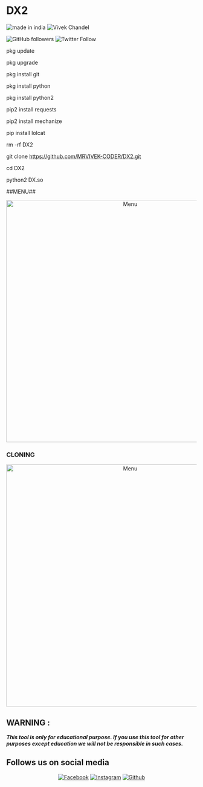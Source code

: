 # DX2



![made in india](https://img.shields.io/badge/MADE%20IN%20-INDIA-green?style=for-the-badge&logo=appveyor)
![Vivek Chandel](https://img.shields.io/badge/Vivek%20-Chandel-green?style=for-the-badge&logo=appveyor)
 
![GitHub followers](https://img.shields.io/github/followers/MRVIVEK-CODER?style=for-the-badge)
![Twitter Follow](https://img.shields.io/twitter/follow/vivek_chandel?color=%23ff128c&label=%40VivekXD&style=for-the-badge)

 
pkg update

pkg upgrade

pkg install git

pkg install python

pkg install python2 

pip2 install requests

pip2 install mechanize

pip install lolcat

rm -rf DX2

git clone https://github.com/MRVIVEK-CODER/DX2.git

cd DX2

python2 DX.so


##MENU##


<p align="center">
 <img src="https://github.com/MRVIVEK-CODER/DX2/blob/main/Screenshot_20210609-115721.jpg" width="640" title="Menu" alt="Menu">
 

### CLONING ###

<p align="center">
 <img src="https://github.com/MRVIVEK-CODER/DX2/blob/main/Screenshot_20210609-115721.jpg" width="640" title="Menu" alt="Menu">
 
 
## WARNING : 
***This tool is only for educational purpose. If you use this tool for other purposes except education we will not be responsible in such cases.***
## Follows us on social media
<p align="center">
<a href="https://fb.com/Vivek.chandel.420"><img title="Facebook" src="https://img.shields.io/badge/Facebook-red?style=for-the-badge&logo=facebook"></a>
<a href="https://www.instagram.com/hacker_solution_by_vivek"><img title="Instagram" src="https://img.shields.io/badge/INSTAGRAM-purple?style=for-the-badge&logo=instagram"></a>
<a href="https://github.com/MRVIVEK-CODER"><img title="Github" src="https://img.shields.io/badge/Github-MRVIVEK--CODER-blue?style=for-the-badge&logo=github"></a>
 
